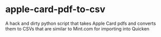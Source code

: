 # apple-card-pdf-to-csv
A hack and dirty python script that takes Apple Card pdfs and converts them to CSVs that are similar to Mint.com for importing into Quicken
